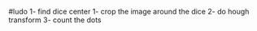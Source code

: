 #ludo
	1- find dice center
 	1- crop the image around the dice
 	2- do hough transform
 	3- count the dots